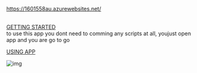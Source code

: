 https://1601558au.azurewebsites.net/

<u><br> GETTING STARTED </br></u>
to use this app you dont need to comming any scripts at all, youjust open app and you are go to go



<u>USING APP </u>

![img](https://i.imgur.com/sJE9EA3.png)
